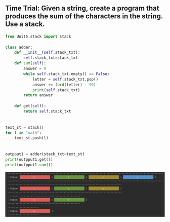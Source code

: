 ## Time Trial: Given a string, create a program that produces the sum of the characters in the string. Use a stack. 

```.py
from Unit5.stack import stack

class adder:
    def __init__(self,stack_txt):
        self.stack_txt=stack_txt
    def sum(self):
        answer = 0
        while self.stack_txt.empty() == False:
            letter = self.stack_txt.pop()
            answer += (ord(letter) - 96)
            print(self.stack_txt)
        return answer

    def get(self):
        return self.stack_txt


text_st = stack()
for l in "math":
    text_st.push(l)


outpput1 = adder(stack_txt=text_st)
print(outpput1.get())
print(outpput1.sum())
```
![](quiz62_pic.png)
